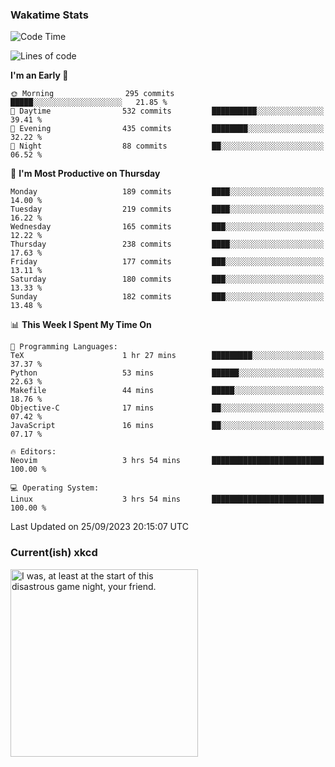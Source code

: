 ### Wakatime Stats
<!--START_SECTION:waka-->
![Code Time](http://img.shields.io/badge/Code%20Time-1%2C963%20hrs%2056%20mins-blue)

![Lines of code](https://img.shields.io/badge/From%20Hello%20World%20I%27ve%20Written-821.7%20thousand%20lines%20of%20code-blue)

**I'm an Early 🐤** 

```text
🌞 Morning                295 commits         █████░░░░░░░░░░░░░░░░░░░░   21.85 % 
🌆 Daytime                532 commits         ██████████░░░░░░░░░░░░░░░   39.41 % 
🌃 Evening                435 commits         ████████░░░░░░░░░░░░░░░░░   32.22 % 
🌙 Night                  88 commits          ██░░░░░░░░░░░░░░░░░░░░░░░   06.52 % 
```
📅 **I'm Most Productive on Thursday** 

```text
Monday                   189 commits         ████░░░░░░░░░░░░░░░░░░░░░   14.00 % 
Tuesday                  219 commits         ████░░░░░░░░░░░░░░░░░░░░░   16.22 % 
Wednesday                165 commits         ███░░░░░░░░░░░░░░░░░░░░░░   12.22 % 
Thursday                 238 commits         ████░░░░░░░░░░░░░░░░░░░░░   17.63 % 
Friday                   177 commits         ███░░░░░░░░░░░░░░░░░░░░░░   13.11 % 
Saturday                 180 commits         ███░░░░░░░░░░░░░░░░░░░░░░   13.33 % 
Sunday                   182 commits         ███░░░░░░░░░░░░░░░░░░░░░░   13.48 % 
```


📊 **This Week I Spent My Time On** 

```text
💬 Programming Languages: 
TeX                      1 hr 27 mins        █████████░░░░░░░░░░░░░░░░   37.37 % 
Python                   53 mins             ██████░░░░░░░░░░░░░░░░░░░   22.63 % 
Makefile                 44 mins             █████░░░░░░░░░░░░░░░░░░░░   18.76 % 
Objective-C              17 mins             ██░░░░░░░░░░░░░░░░░░░░░░░   07.42 % 
JavaScript               16 mins             ██░░░░░░░░░░░░░░░░░░░░░░░   07.17 % 

🔥 Editors: 
Neovim                   3 hrs 54 mins       █████████████████████████   100.00 % 

💻 Operating System: 
Linux                    3 hrs 54 mins       █████████████████████████   100.00 % 
```


 Last Updated on 25/09/2023 20:15:07 UTC
<!--END_SECTION:waka-->

### Current(ish) xkcd
<a id="xkcd-a" title="I was, at least at the start of this disastrous game night, your friend." href="https://www.xkcd.com" target="_blank">
        <img align="center" id="xkcd-img" src="https://imgs.xkcd.com/comics/lying.png" alt="I was, at least at the start of this disastrous game night, your friend." height=300 />
</a>
